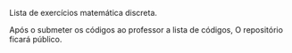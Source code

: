 Lista de exercícios matemática discreta.

Após o submeter os códigos ao professor a lista de códigos,
O repositório ficará público. 

